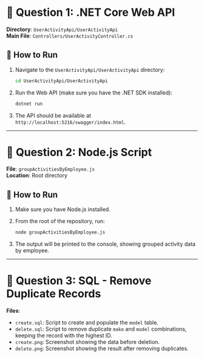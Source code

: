 # 📌 Question 1: .NET Core Web API

**Directory**: `UserActivityApi/UserActivityApi`  
**Main File**: `Controllers/UserActivityController.cs`

## 🔧 How to Run

1. Navigate to the `UserActivityApi/UserActivityApi` directory:
   ```bash
   cd UserActivityApi/UserActivityApi
   ```

2. Run the Web API (make sure you have the .NET SDK installed):
   ```bash
   dotnet run
   ```

3. The API should be available at `http://localhost:5216/swagger/index.html`.

---

# 📌 Question 2: Node.js Script

**File**: `groupActivitiesByEmployee.js`  
**Location**: Root directory

## 🔧 How to Run

1. Make sure you have Node.js installed.

2. From the root of the repository, run:
   ```bash
   node groupActivitiesByEmployee.js
   ```

3. The output will be printed to the console, showing grouped activity data by employee.

---

# 📌 Question 3: SQL - Remove Duplicate Records

**Files**:
- `create.sql`: Script to create and populate the `model` table.
- `delete.sql`: Script to remove duplicate `make` and `model` combinations, keeping the record with the highest ID.
- `create.png`: Screenshot showing the data before deletion.
- `delete.png`: Screenshot showing the result after removing duplicates.
